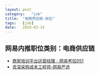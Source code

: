 ```yaml
---
layout:	post
category:	"job"
title:	"电商供应链-岗位"
tags:	[job]
date:	2019-03-14
---
```

## 网易内推职位类别：电商供应链
- [商家培训平台运营经理 - 网易考拉051](http://mobile.bole.netease.com/bole/boleDetail?id=15703&employeeId=346f03c3cda5f04c&key=all)
- [资深采购成本工程师-网易严选](http://mobile.bole.netease.com/bole/boleDetail?id=15502&employeeId=346f03c3cda5f04c&key=all)
